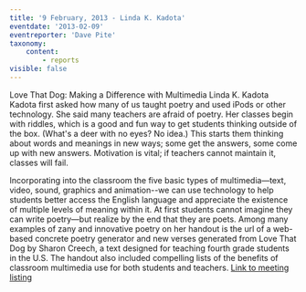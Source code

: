 ```yaml
---
title: '9 February, 2013 - Linda K. Kadota'
eventdate: '2013-02-09'
eventreporter: 'Dave Pite'
taxonomy:
    content:
        - reports
visible: false
---
```


Love That Dog: Making a Difference with Multimedia
Linda K. Kadota
Kadota first asked how many of us taught poetry and used iPods or other technology.  She said many teachers are afraid of poetry.  Her classes begin with riddles, which is a good and fun way to get students thinking outside of the box.  (What's a deer with no eyes?  No idea.)  This starts them thinking about words and meanings in new ways; some get the answers, some come up with new answers.  Motivation is vital; if teachers cannot maintain it, classes will fail.
 
Incorporating into the classroom the five basic types of multimedia—text, video, sound, graphics and animation--we can use technology to help students better access the English language and appreciate the existence of multiple levels of meaning within it.  At first students cannot imagine they can write poetry—but realize by the end that they are poets.  Among many examples of zany and innovative poetry on her handout is the url of a web-based concrete poetry generator and new verses generated from Love That Dog by Sharon Creech, a text designed for teaching fourth grade students in the U.S.  The handout also included compelling lists of the benefits of classroom multimedia use for both students and teachers.
<a href="../schedule/2013/february/09">Link to meeting listing</a>
